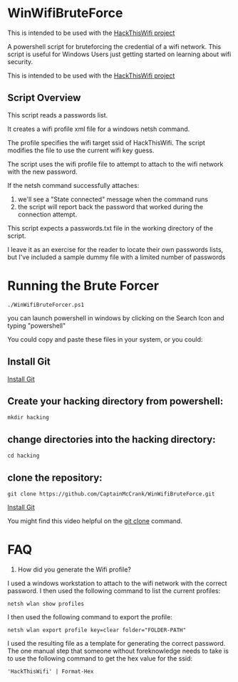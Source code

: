 # WinWifiBruteForce

This is intended to be used with the [HackThisWifi project](https://hackthiswifi.patrickmccanna.net)

A powershell script for bruteforcing the credential of a wifi network.  This script is useful for Windows Users just getting started on learning about wifi security.  

This is intended to be used with the [HackThisWifi project](https://hackthiswifi.patrickmccanna.net)


## Script Overview
This script reads a passwords list.  

It creates a wifi profile xml file for a windows netsh command.  

The profile specifies the wifi target ssid of HackThisWifi.  The script modifies the file to use the current wifi key guess.  

The script uses the wifi profile file to attempt to attach to the wifi network with the new password.  

If the netsh command successfully attaches:
1. we'll see a "State connected" message when the command runs 
2. the script will report back the password that worked during the connection attempt.  

This script expects a passwords.txt file in the working directory of the script.  

I leave it as an exercise for the reader to locate their own passwords lists, but I've included a sample dummy file with a limited number of passwords


# Running the Brute Forcer
```
./WinWifiBruteForcer.ps1
```

you can launch powershell in windows by clicking on the Search Icon and typing "powershell"

You could copy and paste these files in your system, or you could:

## Install Git

[Install Git](https://www.github.com/git-guides/install-git)

## Create your hacking directory from powershell:

```
mkdir hacking
```
## change directories into the hacking directory:
```
cd hacking
```
## clone the repository:
```
git clone https://github.com/CaptainMcCrank/WinWifiBruteForce.git  
```
[Install Git](https://www.github.com/git-guides/install-git)

You might find this video helpful on the [git clone](https://youtu.be/aHMPn57ZmJo) command.




# FAQ
1. How did you generate the Wifi profile?

I used a windows workstation to attach to the wifi network with the correct password.
I then used the following command to list the current profiles:
```
netsh wlan show profiles
```

I then used the following command to export the profile:

```
netsh wlan export profile key=clear folder="FOLDER-PATH"
```

I used the resulting file as a template for generating the correct password.  The one manual step that someone without foreknowledge needs to take is to use the following command to get the hex value for the ssid:
```
'HackThisWifi' | Format-Hex
```
